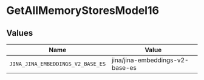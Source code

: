 # GetAllMemoryStoresModel16


## Values

| Name                              | Value                             |
| --------------------------------- | --------------------------------- |
| `JINA_JINA_EMBEDDINGS_V2_BASE_ES` | jina/jina-embeddings-v2-base-es   |